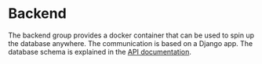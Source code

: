 # Backend

The backend group provides a docker container that can be used to spin up the
database anywhere. The communication is based on a Django app. The database
schema is explained in the [API documentation](api.md).
